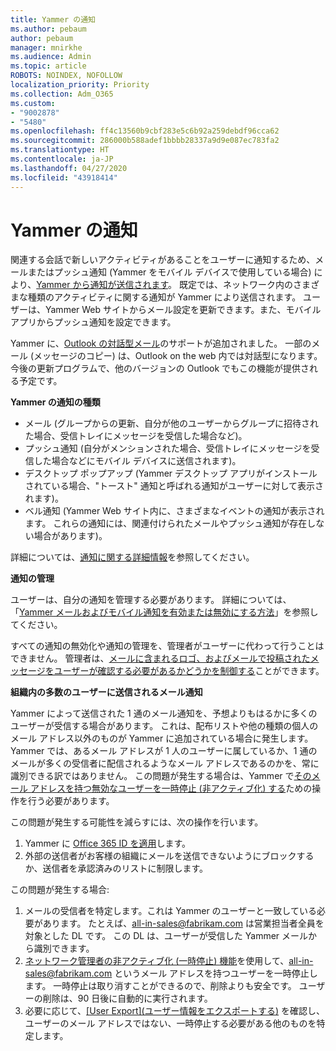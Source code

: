 ```yaml
---
title: Yammer の通知
ms.author: pebaum
author: pebaum
manager: mnirkhe
ms.audience: Admin
ms.topic: article
ROBOTS: NOINDEX, NOFOLLOW
localization_priority: Priority
ms.collection: Adm_O365
ms.custom:
- "9002878"
- "5480"
ms.openlocfilehash: ff4c13560b9cbf283e5c6b92a259debdf96cca62
ms.sourcegitcommit: 286000b588adef1bbbb28337a9d9e087ec783fa2
ms.translationtype: HT
ms.contentlocale: ja-JP
ms.lasthandoff: 04/27/2020
ms.locfileid: "43918414"
---
```

# <a name="notifications-in-yammer"></a>Yammer の通知

関連する会話で新しいアクティビティがあることをユーザーに通知するため、メールまたはプッシュ通知 (Yammer をモバイル デバイスで使用している場合) により、[Yammer から通知が送信されます](https://support.microsoft.com/en-gb/office/enable-or-disable-yammer-email-and-phone-notifications-93e530e0-189f-4768-8f28-7683d48cc996)。 既定では、ネットワーク内のさまざまな種類のアクティビティに関する通知が Yammer により送信されます。 ユーザーは、Yammer Web サイトからメール設定を更新できます。また、モバイル アプリからプッシュ通知を設定できます。 

Yammer に、[Outlook の対話型メール](https://techcommunity.microsoft.com/t5/outlook-blog/interactive-yammer-emails-in-outlook-on-the-web-are-here/ba-p/1209420)のサポートが追加されました。 一部のメール (メッセージのコピー) は、Outlook on the web 内では対話型になります。 今後の更新プログラムで、他のバージョンの Outlook でもこの機能が提供される予定です。

**Yammer の通知の種類**

- メール (グループからの更新、自分が他のユーザーからグループに招待された場合、受信トレイにメッセージを受信した場合など)。
- プッシュ通知 (自分がメンションされた場合、受信トレイにメッセージを受信した場合などにモバイル デバイスに送信されます)。
- デスクトップ ポップアップ (Yammer デスクトップ アプリがインストールされている場合、"トースト" 通知と呼ばれる通知がユーザーに対して表示されます)。
- ベル通知 (Yammer Web サイト内に、さまざまなイベントの通知が表示されます。 これらの通知には、関連付けられたメールやプッシュ通知が存在しない場合があります)。

詳細については、[通知に関する詳細情報](https://support.microsoft.com/en-gb/office/enable-or-disable-yammer-email-and-phone-notifications-93e530e0-189f-4768-8f28-7683d48cc996)を参照してください。

**通知の管理**

ユーザーは、自分の通知を管理する必要があります。 詳細については、「[Yammer メールおよびモバイル通知を有効または無効にする方法](https://support.microsoft.com/en-gb/office/enable-or-disable-yammer-email-and-phone-notifications-93e530e0-189f-4768-8f28-7683d48cc996)」を参照してください。 

すべての通知の無効化や通知の管理を、管理者がユーザーに代わって行うことはできません。 管理者は、[メールに含まれるロゴ、およびメールで投稿されたメッセージをユーザーが確認する必要があるかどうかを制御する](https://docs.microsoft.com/yammer/configure-your-yammer-network/configure-email-and-yammer)ことができます。

**組織内の多数のユーザーに送信されるメール通知**

Yammer によって送信された 1 通のメール通知を、予想よりもはるかに多くのユーザーが受信する場合があります。 これは、配布リストや他の種類の個人のメール アドレス以外のものが Yammer に追加されている場合に発生します。 Yammer では、あるメール アドレスが 1 人のユーザーに属しているか、1 通のメールが多くの受信者に配信されるようなメール アドレスであるのかを、常に識別できる訳ではありません。 この問題が発生する場合は、Yammer で[そのメール アドレスを持つ無効なユーザーを一時停止 (非アクティブ化) する](https://docs.microsoft.com/yammer/manage-yammer-users/add-block-or-remove-users#remove-users)ための操作を行う必要があります。 

この問題が発生する可能性を減らすには、次の操作を行います。

1. Yammer に [Office 365 ID を適用](https://docs.microsoft.com/yammer/configure-your-yammer-network/enforce-office-365-identity)します。
2. 外部の送信者がお客様の組織にメールを送信できないようにブロックするか、送信者を承認済みのリストに制限します。

この問題が発生する場合:

1. メールの受信者を特定します。これは Yammer のユーザーと一致している必要があります。 たとえば、all-in-sales@fabrikam.com は営業担当者全員を対象とした DL です。 この DL は、ユーザーが受信した Yammer メールから識別できます。
2. [ネットワーク管理者の非アクティブ化 (一時停止) 機能](https://docs.microsoft.com/yammer/manage-yammer-users/add-block-or-remove-users#remove-users)を使用して、all-in-sales@fabrikam.com というメール アドレスを持つユーザーを一時停止します。 一時停止は取り消すことができるので、削除よりも安全です。 ユーザーの削除は、90 日後に自動的に実行されます。
3. 必要に応じて、[[User Export]\(ユーザー情報をエクスポートする\)](https://docs.microsoft.com/yammer/manage-security-and-compliance/export-yammer-enterprise-data#ExportUsers) を確認し、ユーザーのメール アドレスではない、一時停止する必要がある他のものを特定します。
